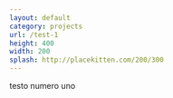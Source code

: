 ```yaml
---
layout: default
category: projects
url: /test-1
height: 400
width: 200
splash: http://placekitten.com/200/300
---
```


testo numero uno